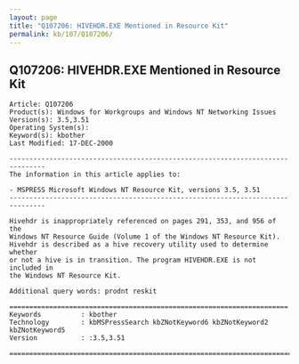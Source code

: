 ```yaml
---
layout: page
title: "Q107206: HIVEHDR.EXE Mentioned in Resource Kit"
permalink: kb/107/Q107206/
---
```


## Q107206: HIVEHDR.EXE Mentioned in Resource Kit

	Article: Q107206
	Product(s): Windows for Workgroups and Windows NT Networking Issues
	Version(s): 3.5,3.51
	Operating System(s): 
	Keyword(s): kbother
	Last Modified: 17-DEC-2000
	
	-------------------------------------------------------------------------------
	The information in this article applies to:
	
	- MSPRESS Microsoft Windows NT Resource Kit, versions 3.5, 3.51 
	-------------------------------------------------------------------------------
	
	Hivehdr is inappropriately referenced on pages 291, 353, and 956 of the
	Windows NT Resource Guide (Volume 1 of the Windows NT Resource Kit).
	Hivehdr is described as a hive recovery utility used to determine whether
	or not a hive is in transition. The program HIVEHDR.EXE is not included in
	the Windows NT Resource Kit.
	
	Additional query words: prodnt reskit
	
	======================================================================
	Keywords          : kbother 
	Technology        : kbMSPressSearch kbZNotKeyword6 kbZNotKeyword2 kbZNotKeyword5
	Version           : :3.5,3.51
	
	=============================================================================
	
